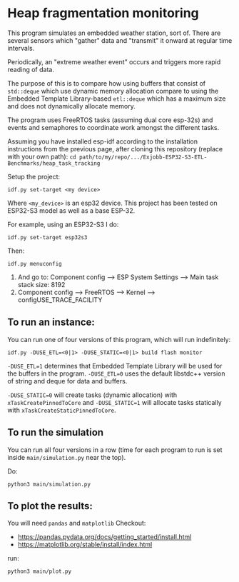 # Heap fragmentation monitoring
This program simulates an embedded weather station, sort of.
There are several sensors which "gather" data and "transmit" it onward at regular time intervals. 

Periodically, an "extreme weather event" occurs and triggers more rapid reading of data. 

The purpose of this is to compare how using buffers that consist of ```std::deque``` which use dynamic memory allocation compare to using the Embedded Template Library-based ```etl::deque``` which has a maximum size and does not dynamically allocate memory.

The program uses FreeRTOS tasks (assuming dual core esp-32s) and events and semaphores to coordinate work amongst the different tasks.

Assuming you have installed esp-idf according to the installation instructions from the previous page, after cloning this repository (replace with your own path):
```cd path/to/my/repo/.../Exjobb-ESP32-S3-ETL-Benchmarks/heap_task_tracking```

Setup the project:
```
idf.py set-target <my device>
```

Where ```<my_device>``` is an esp32 device. This project has been tested on ESP32-S3 model as well as a base ESP-32.

For example, using an ESP32-S3 I do:
```
idf.py set-target esp32s3
```

Then:

```
idf.py menuconfig
```
1) And go to: Component config --> ESP System Settings --> Main task stack size: 8192
2) Component config --> FreeRTOS --> Kernel --> configUSE_TRACE_FACILITY

## To run an instance:
You can run one of four versions of this program, which will run indefinitely:
```
idf.py -DUSE_ETL=<0|1> -DUSE_STATIC=<0|1> build flash monitor
```

```-DUSE_ETL=1``` determines that Embedded Template Library will be used for the buffers in the program. ```-DUSE_ETL=0``` uses the default libstdc++ version of string and deque for data and buffers. 

```-DUSE_STATIC=0``` will create tasks (dynamic allocation) with ```xTaskCreatePinnedToCore``` and ```-DUSE_STATIC=1``` will allocate tasks statically with ```xTaskCreateStaticPinnedToCore```.

## To run the simulation
You can run all four versions in a row (time for each program to run is set inside ```main/simulation.py``` near the top).

Do:
```
python3 main/simulation.py
```

## To plot the results:
You will need ```pandas``` and ```matplotlib```
Checkout:
- https://pandas.pydata.org/docs/getting_started/install.html
- https://matplotlib.org/stable/install/index.html

run:
```
python3 main/plot.py
```
